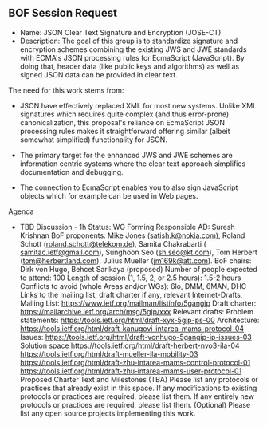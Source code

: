 ## BOF Session Request

- Name: JSON Clear Text Signature and Encryption (JOSE-CT)
- Description:
The goal of this group is to standardize signature and encryption schemes combining the existing JWS and JWE standards with ECMA's JSON processing rules for EcmaScript (JavaScript).   By doing that, header data (like public keys and algorithms) as well as signed JSON data can be provided in clear text.

The need for this work stems from: 
- JSON have effectively replaced XML for most new systems. Unlike XML signatures which requires quite complex (and thus error-prone) canonicalization, this proposal's reliance on EcmaScript JSON processing rules makes it straightforward offering similar (albeit somewhat simplified) functionality for JSON.

- The primary target for the enhanced JWS and JWE schemes are information centric systems where the clear text approach simplifies documentation and debugging.

- The connection to EcmaScript enables you to also sign JavaScript objects which for example can be used in Web pages.

Agenda
- TBD
Discussion - 1h
Status: WG Forming
Responsible AD: Suresh Krishnan
BoF proponents: Mike Jones (​satish.k@nokia.com), Roland Schott (​roland.schott@telekom.de), Samita Chakrabarti (​samitac.ietf@gmail.com), Sunghoon Seo (​sh.seo@kt.com), Tom Herbert (​tom@herbertland.com), Julius Mueller (​jm169k@att.com).
BoF chairs: Dirk von Hugo, Behcet Sarikaya (proposed)
Number of people expected to attend: 100
Length of session (1, 1.5, 2, or 2.5 hours): 1.5-2 hours
Conflicts to avoid (whole Areas and/or WGs): 6lo, DMM, 6MAN, DHC
Links to the mailing list, draft charter if any, relevant Internet-Drafts,
Mailing List: ​https://www.ietf.org/mailman/listinfo/5gangip
Draft charter: ​https://mailarchive.ietf.org/arch/msg/5gip/xxx
Relevant drafts:
Problem statements:
​https://tools.ietf.org/html/draft-xyx-5gip-ps-00
Architecture:
​https://tools.ietf.org/html/draft-kanugovi-intarea-mams-protocol-04
Issues:
​https://tools.ietf.org/html/draft-vonhugo-5gangip-ip-issues-03
Solution space
​https://tools.ietf.org/html/draft-herbert-nvo3-ila-04
​https://tools.ietf.org/html/draft-mueller-ila-mobility-03
​https://tools.ietf.org/html/draft-zhu-intarea-mams-control-protocol-01
​https://tools.ietf.org/html/draft-zhu-intarea-mams-user-protocol-01
Proposed Charter Text and Milestones (TBA)
Please list any protocols or practices that already exist in this space.
If any modifications to existing protocols or practices are required, please list them.
If any entirely new protocols or practices are required, please list them.
(Optional) Please list any open source projects implementing this work.
